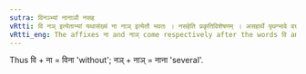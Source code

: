 ```yaml
---
sutra: विनञ्भ्यां नानाञौ नसह
vRtti: वि नञ् इत्येताभ्यां यथासंख्यं ना नाञ् इत्येतौ भवतः । नसहेति प्रकृतिविशेषणम् । असहार्थे पृथग्भावे वर्त्तमानाभ्यां स्वार्थे नानाञौ प्रत्ययौ भवतः ॥
vRtti_eng: The affixes ना and नाञ् come respectively after the words वि and नञ्, in the sense of 'not being together'.
---
```

Thus वि + ना = विना 'without'; नञ् + नाञ् = नाना 'several'.
